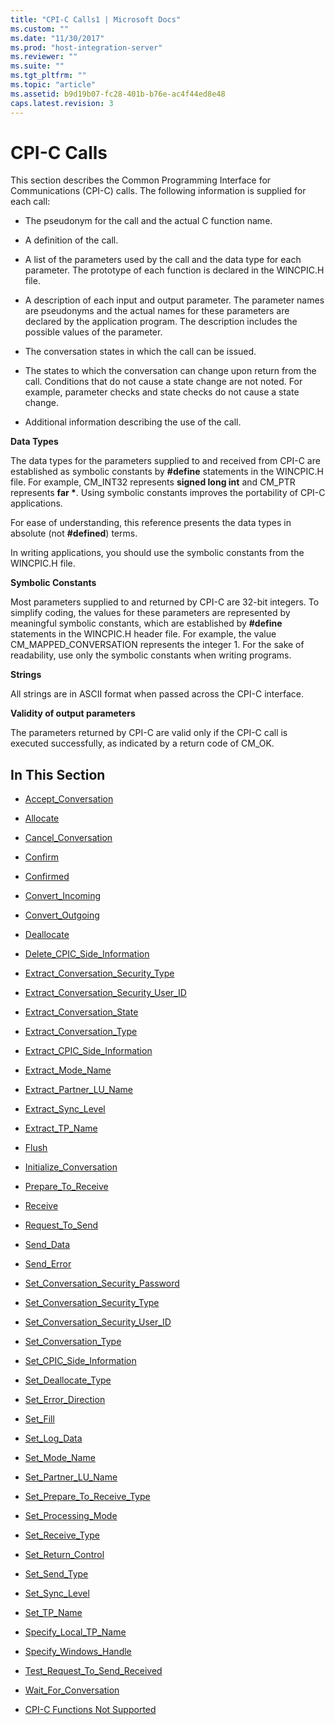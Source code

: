 ```yaml
---
title: "CPI-C Calls1 | Microsoft Docs"
ms.custom: ""
ms.date: "11/30/2017"
ms.prod: "host-integration-server"
ms.reviewer: ""
ms.suite: ""
ms.tgt_pltfrm: ""
ms.topic: "article"
ms.assetid: b9d19b07-fc28-401b-b76e-ac4f44ed8e48
caps.latest.revision: 3
---
```

# CPI-C Calls
This section describes the Common Programming Interface for Communications (CPI-C) calls. The following information is supplied for each call:  
  
-   The pseudonym for the call and the actual C function name.  
  
-   A definition of the call.  
  
-   A list of the parameters used by the call and the data type for each parameter. The prototype of each function is declared in the WINCPIC.H file.  
  
-   A description of each input and output parameter. The parameter names are pseudonyms and the actual names for these parameters are declared by the application program. The description includes the possible values of the parameter.  
  
-   The conversation states in which the call can be issued.  
  
-   The states to which the conversation can change upon return from the call. Conditions that do not cause a state change are not noted. For example, parameter checks and state checks do not cause a state change.  
  
-   Additional information describing the use of the call.  
  
 **Data Types**  
  
 The data types for the parameters supplied to and received from CPI-C are established as symbolic constants by **#define** statements in the WINCPIC.H file. For example, CM_INT32 represents **signed long int** and CM_PTR represents **far \***. Using symbolic constants improves the portability of CPI-C applications.  
  
 For ease of understanding, this reference presents the data types in absolute (not **#defined**) terms.  
  
 In writing applications, you should use the symbolic constants from the WINCPIC.H file.  
  
 **Symbolic Constants**  
  
 Most parameters supplied to and returned by CPI-C are 32-bit integers. To simplify coding, the values for these parameters are represented by meaningful symbolic constants, which are established by **#define** statements in the WINCPIC.H header file. For example, the value CM_MAPPED_CONVERSATION represents the integer 1. For the sake of readability, use only the symbolic constants when writing programs.  
  
 **Strings**  
  
 All strings are in ASCII format when passed across the CPI-C interface.  
  
 **Validity of output parameters**  
  
 The parameters returned by CPI-C are valid only if the CPI-C call is executed successfully, as indicated by a return code of CM_OK.  
  
## In This Section  
  
-   [Accept_Conversation](../HIS2010/accept-conversation-cpi-c-1.md)  
  
-   [Allocate](../HIS2010/allocate-cpi-c-1.md)  
  
-   [Cancel_Conversation](../HIS2010/cancel-conversation-cpi-c-1.md)  
  
-   [Confirm](../HIS2010/confirm-cpi-c-1.md)  
  
-   [Confirmed](../HIS2010/confirmed-cpi-c-1.md)  
  
-   [Convert_Incoming](../HIS2010/convert-incoming-cpi-c-2.md)  
  
-   [Convert_Outgoing](../HIS2010/convert-outgoing-cpi-c-2.md)  
  
-   [Deallocate](../HIS2010/deallocate-cpi-c-2.md)  
  
-   [Delete_CPIC_Side_Information](../HIS2010/delete-cpic-side-information-cpi-c-1.md)  
  
-   [Extract_Conversation_Security_Type](../HIS2010/extract-conversation-security-type-cpi-c-1.md)  
  
-   [Extract_Conversation_Security_User_ID](../HIS2010/extract-conversation-security-user-id-cpi-c-2.md)  
  
-   [Extract_Conversation_State](../HIS2010/extract-conversation-state-cpi-c-1.md)  
  
-   [Extract_Conversation_Type](../HIS2010/extract-conversation-type-cpi-c-1.md)  
  
-   [Extract_CPIC_Side_Information](../HIS2010/extract-cpic-side-information-cpi-c-2.md)  
  
-   [Extract_Mode_Name](../HIS2010/extract-mode-name-cpi-c-2.md)  
  
-   [Extract_Partner_LU_Name](../HIS2010/extract-partner-lu-name-cpi-c-2.md)  
  
-   [Extract_Sync_Level](../HIS2010/extract-sync-level-cpi-c-2.md)  
  
-   [Extract_TP_Name](../HIS2010/extract-tp-name-cpi-c-1.md)  
  
-   [Flush](../HIS2010/flush-cpi-c-1.md)  
  
-   [Initialize_Conversation](../HIS2010/initialize-conversation-cpi-c-2.md)  
  
-   [Prepare_To_Receive](../HIS2010/prepare-to-receive-cpi-c-2.md)  
  
-   [Receive](../HIS2010/receive-cpi-c-1.md)  
  
-   [Request_To_Send](../HIS2010/request-to-send-cpi-c-2.md)  
  
-   [Send_Data](../HIS2010/send-data-cpi-c-1.md)  
  
-   [Send_Error](../HIS2010/send-error-cpi-c-1.md)  
  
-   [Set_Conversation_Security_Password](../HIS2010/set-conversation-security-password-cpi-c-2.md)  
  
-   [Set_Conversation_Security_Type](../HIS2010/set-conversation-security-type-cpi-c-2.md)  
  
-   [Set_Conversation_Security_User_ID](../HIS2010/set-conversation-security-user-id-cpi-c-2.md)  
  
-   [Set_Conversation_Type](../HIS2010/set-conversation-type-cpi-c-2.md)  
  
-   [Set_CPIC_Side_Information](../HIS2010/set-cpic-side-information-cpi-c-1.md)  
  
-   [Set_Deallocate_Type](../HIS2010/set-deallocate-type-cpi-c-2.md)  
  
-   [Set_Error_Direction](../HIS2010/set-error-direction-cpi-c-2.md)  
  
-   [Set_Fill](../HIS2010/set-fill-cpi-c-2.md)  
  
-   [Set_Log_Data](../HIS2010/set-log-data-cpi-c-1.md)  
  
-   [Set_Mode_Name](../HIS2010/set-mode-name-cpi-c-1.md)  
  
-   [Set_Partner_LU_Name](../HIS2010/set-partner-lu-name-cpi-c-1.md)  
  
-   [Set_Prepare_To_Receive_Type](../HIS2010/set-prepare-to-receive-type-cpi-c-2.md)  
  
-   [Set_Processing_Mode](../HIS2010/set-processing-mode-cpi-c-1.md)  
  
-   [Set_Receive_Type](../HIS2010/set-receive-type-cpi-c-1.md)  
  
-   [Set_Return_Control](../HIS2010/set-return-control-cpi-c-1.md)  
  
-   [Set_Send_Type](../HIS2010/set-send-type-cpi-c-1.md)  
  
-   [Set_Sync_Level](../HIS2010/set-sync-level-cpi-c-2.md)  
  
-   [Set_TP_Name](../HIS2010/set-tp-name-cpi-c-2.md)  
  
-   [Specify_Local_TP_Name](../HIS2010/specify-local-tp-name-cpi-c-1.md)  
  
-   [Specify_Windows_Handle](../HIS2010/specify-windows-handle-cpi-c-1.md)  
  
-   [Test_Request_To_Send_Received](../HIS2010/test-request-to-send-received-cpi-c-2.md)  
  
-   [Wait_For_Conversation](../HIS2010/wait-for-conversation-cpi-c-2.md)  
  
-   [CPI-C Functions Not Supported](../HIS2010/cpi-c-functions-not-supported-cpi-c-2.md)